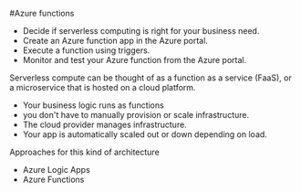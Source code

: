 #Azure functions

- Decide if serverless computing is right for your business need.
- Create an Azure function app in the Azure portal.
- Execute a function using triggers.
- Monitor and test your Azure function from the Azure portal.

Serverless compute can be thought of as a function as a service (FaaS), or a microservice that is hosted on a cloud platform. 
- Your business logic runs as functions 
- you don't have to manually provision or scale infrastructure. 
- The cloud provider manages infrastructure. 
- Your app is automatically scaled out or down depending on load. 

Approaches for this kind of architecture
- Azure Logic Apps 
- Azure Functions